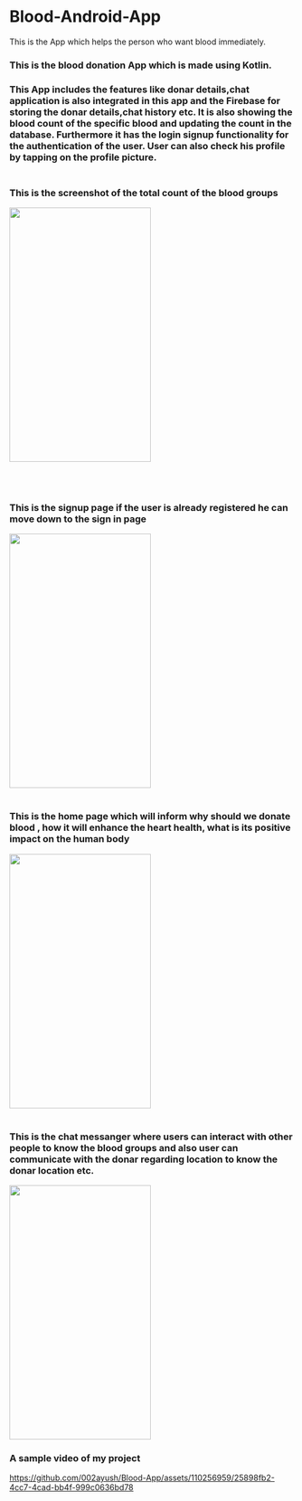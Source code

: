 # Blood-Android-App
This is the App which helps the person who want blood immediately.
<h3>This is the blood donation App which is made using Kotlin.<h3>
This App includes the features like donar details,chat application is also integrated in this app and the <b>Firebase</b> for storing the donar details,chat history etc.
It is also showing the blood count of the specific blood and updating the count in the database.
Furthermore it has the login signup functionality for the authentication of the user.
User can also check his profile by tapping on the profile picture.
<br><br>
  <h3>This is the screenshot of the total count of the blood groups</h3>
<img src ="https://github.com/002ayush/Blood-App/assets/110256959/3ca02c3d-099d-4dc3-8fb8-902e5f28c396" height="450" width="250"/>

  <br><br>
   <h3>This is the signup page if the user is already registered he can move down to the sign in page</h3>
  <img src ="https://github.com/002ayush/Blood-App/assets/110256959/3ae6a2a6-e906-4416-ba36-14545ddf2ba7" height="450" width="250"/>
 <br><br>
  <h3>This is the home page which will inform why should we donate blood , how it will enhance the heart health, what is its positive impact on the human body</h3>
  <img src ="https://github.com/002ayush/Blood-App/assets/110256959/0cc5ef3b-fe77-4fe3-a600-b52d61997dd3" height="450" width="250"/>
   <br><br>
  <h3>This is the chat messanger where users can interact with other people to know the blood groups and also user can communicate with the donar regarding location to know the donar location etc.</h3>
 <img src ="https://github.com/002ayush/Blood-App/assets/110256959/df3ea4af-5570-4c58-8f1b-993b2dbbc44a" height="450" width="250"/>
 <h3>A sample video of my project</h3>
 

https://github.com/002ayush/Blood-App/assets/110256959/25898fb2-4cc7-4cad-bb4f-999c0636bd78


<br><br>
